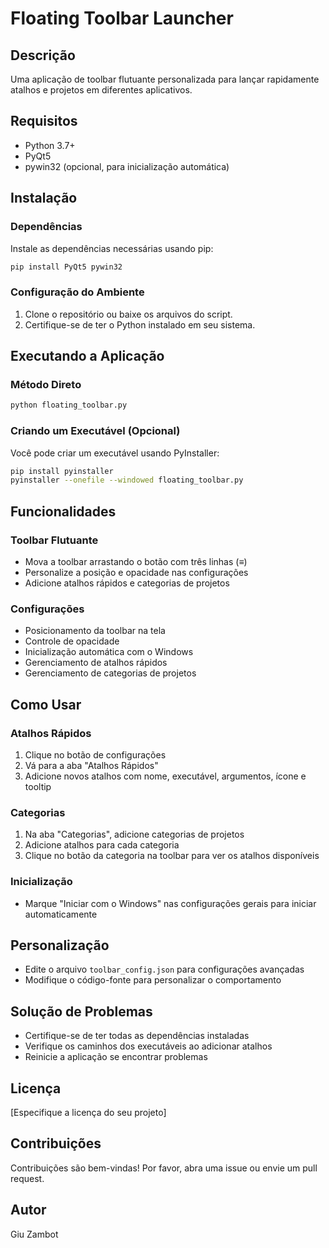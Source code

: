 # Floating Toolbar Launcher

## Descrição

Uma aplicação de toolbar flutuante personalizada para lançar rapidamente atalhos e projetos em diferentes aplicativos.

## Requisitos

- Python 3.7+
- PyQt5
- pywin32 (opcional, para inicialização automática)

## Instalação

### Dependências

Instale as dependências necessárias usando pip:

```bash
pip install PyQt5 pywin32
```

### Configuração do Ambiente

1. Clone o repositório ou baixe os arquivos do script.
2. Certifique-se de ter o Python instalado em seu sistema.

## Executando a Aplicação

### Método Direto

```bash
python floating_toolbar.py
```

### Criando um Executável (Opcional)

Você pode criar um executável usando PyInstaller:

```bash
pip install pyinstaller
pyinstaller --onefile --windowed floating_toolbar.py
```

## Funcionalidades

### Toolbar Flutuante

- Mova a toolbar arrastando o botão com três linhas (≡)
- Personalize a posição e opacidade nas configurações
- Adicione atalhos rápidos e categorias de projetos

### Configurações

- Posicionamento da toolbar na tela
- Controle de opacidade
- Inicialização automática com o Windows
- Gerenciamento de atalhos rápidos
- Gerenciamento de categorias de projetos

## Como Usar

### Atalhos Rápidos

1. Clique no botão de configurações
2. Vá para a aba "Atalhos Rápidos"
3. Adicione novos atalhos com nome, executável, argumentos, ícone e tooltip

### Categorias

1. Na aba "Categorias", adicione categorias de projetos
2. Adicione atalhos para cada categoria
3. Clique no botão da categoria na toolbar para ver os atalhos disponíveis

### Inicialização

- Marque "Iniciar com o Windows" nas configurações gerais para iniciar automaticamente

## Personalização

- Edite o arquivo `toolbar_config.json` para configurações avançadas
- Modifique o código-fonte para personalizar o comportamento

## Solução de Problemas

- Certifique-se de ter todas as dependências instaladas
- Verifique os caminhos dos executáveis ao adicionar atalhos
- Reinicie a aplicação se encontrar problemas

## Licença

[Especifique a licença do seu projeto]

## Contribuições

Contribuições são bem-vindas! Por favor, abra uma issue ou envie um pull request.

## Autor

Giu Zambot
